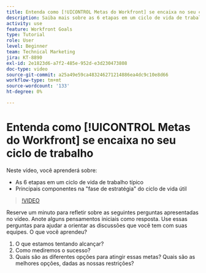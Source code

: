 ```yaml
---
title: Entenda como [!UICONTROL Metas do Workfront] se encaixa no seu ciclo de trabalho
description: Saiba mais sobre as 6 etapas em um ciclo de vida de trabalho típico e os componentes principais na "fase de estratégia" no ciclo de vida de trabalho.
activity: use
feature: Workfront Goals
type: Tutorial
role: User
level: Beginner
team: Technical Marketing
jira: KT-8890
exl-id: 2e1823d6-a7f2-485e-952d-e3d230473808
doc-type: video
source-git-commit: a25a49e59ca483246271214886ea4dc9c10e8d66
workflow-type: tm+mt
source-wordcount: '133'
ht-degree: 0%

---
```


# Entenda como [!UICONTROL Metas do Workfront] se encaixa no seu ciclo de trabalho

Neste vídeo, você aprenderá sobre:

* As 6 etapas em um ciclo de vida de trabalho típico
* Principais componentes na &quot;fase de estratégia&quot; do ciclo de vida útil

>[!VIDEO](https://video.tv.adobe.com/v/335184/?quality=12&learn=on)

<!--
Your turn graphic
-->

Reserve um minuto para refletir sobre as seguintes perguntas apresentadas no vídeo. Anote alguns pensamentos iniciais como resposta. Use essas perguntas para ajudar a orientar as discussões que você tem com suas equipes. O que você aprendeu?

1. O que estamos tentando alcançar?
1. Como mediremos o sucesso?
1. Quais são as diferentes opções para atingir essas metas? Quais são as melhores opções, dadas as nossas restrições?
